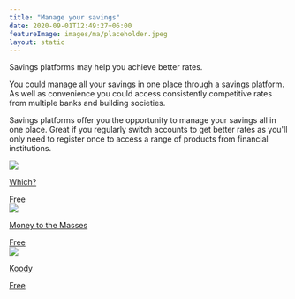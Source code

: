 ```yaml
---
title: "Manage your savings"
date: 2020-09-01T12:49:27+06:00
featureImage: images/ma/placeholder.jpeg
layout: static
---
```


Savings platforms may help you achieve better rates.

You could manage all your savings in one place through a savings platform. As well as convenience you could access consistently competitive rates from multiple banks and building societies.

Savings platforms offer you the opportunity to manage your savings all in one place. Great if you regularly switch accounts to get better rates as you'll only need to register once to access a range of products from financial institutions.

<a class="ma-link" href="https://www.which.co.uk/money/savings-and-isas/savings-accounts/what-is-a-savings-platform-ah9112x13r8n"><div class="ma-card ma-card-Wealth"><div class="ma-icon"><img src ="/images/Icon-check - wealth - opacity.svg"/></div><div class="ma-name"><p>Which?</p></div><div class="ma-paid-text"><span>Free</span></div></div></a><a class="ma-link" href="https://moneytothemasses.com/saving-for-your-future/investing/best-savings-platforms"><div class="ma-card ma-card-Wealth"><div class="ma-icon"><img src ="/images/Icon-check - wealth - opacity.svg"/></div><div class="ma-name"><p>Money to the Masses</p></div><div class="ma-paid-text"><span>Free</span></div></div></a><a class="ma-link" href="https://www.koody.co/saving/best-money-saving-apps-uk"><div class="ma-card ma-card-Wealth"><div class="ma-icon"><img src ="/images/Icon-check - wealth - opacity.svg"/></div><div class="ma-name"><p>Koody</p></div><div class="ma-paid-text"><span>Free</span></div></div></a>  

<br/><br/>






